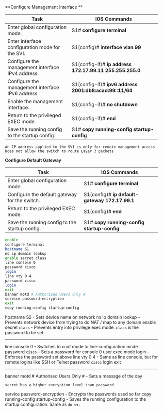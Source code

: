 **Configure Management Interface **

|**Task**|**IOS Commands**|
|---|---|
|Enter global configuration mode.|S1# **configure terminal**|
|Enter interface configuration mode for the SVI.|S1(config)# **interface vlan 99**|
|Configure the management interface IPv4 address.|S1(config-if)# **ip address 172.17.99.11 255.255.255.0**|
|Configure the management interface IPv6 address|S1(config-if)# **ipv6 address 2001:db8:acad:99::11/64**|
|Enable the management interface.|S1(config-if)# **no shutdown**|
|Return to the privileged EXEC mode.|S1(config-if)# **end**|
|Save the running config to the startup config.|S1# **copy running-config startup-config**|
`An IP address applied to the SVI is only for remote management access. Does not allow the switch to route Layer 3 packets`

**Configure Default Gateway**

|**Task**|**IOS Commands**|
|---|---|
|Enter global configuration mode.|S1# **configure terminal**|
|Configure the default gateway for the switch.|S1(config)# **ip default-gateway 172.17.99.1**|
|Return to the privileged EXEC mode.|S1(config)# **end**|
|Save the running config to the startup config.|S1# **copy running-config startup-config**|
```bash
enable
configure terminal
hostname S1
no ip domain lookup
enable secret class
line console 0
password cisco
login
line vty 0 4
password cisco
login
exit
banner motd # Authorized Users Only #
service password-encryption
exit
copy running-config startup-config
```

hostname S2 - Sets device name on network
no ip domain lookup - Prevents network device from trying to do NAT / map to any domain
enable secret `class` - Prevents entry into privilege exec mode. `class` is the password to be set.
- - -
line console 0 - Switches to conf mode to line-configuration mode
password `cisco` - Sets a password for console 0 user exec mode
login - Enforces the password set above
line vty 0 4 - Same as line console, but for remote logins like SSH or Telnet
password `cisco`
login
exit
- - -
banner motd # Authorised Users Only # - Sets a message of the day
~~~
secret has a higher encryption level than password
~~~
service password-encryption - Encrypts the passwords used so far
copy running-config startup-config - Saves the running configuration to the startup configuration. Same as `do wr`.